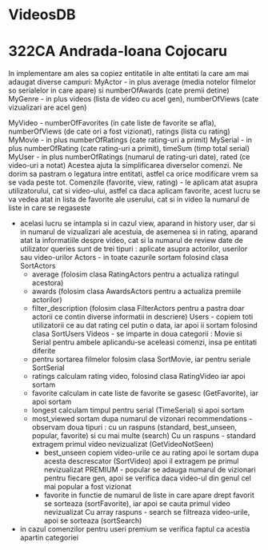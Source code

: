 # VideosDB
# 322CA Andrada-Ioana Cojocaru

In implementare am ales sa copiez entitatile in alte entitati la care am mai
adaugat diverse campuri:
MyActor - in plus average (media notelor filmelor so serialelor in care apare)
	si numberOfAwards (cate premii detine)
MyGenre - in plus videos (lista de video cu acel gen), numberOfViews
	(cate vizualizari are acel gen)

MyVideo - numberOfFavorites (in cate liste de favorite se afla),
	numberOfViews (de cate ori a fost vizionat), ratings (lista cu rating)
MyMovie - in plus numberOfRatings (cate rating-uri a primit)
MySerial - in plus numberOfRating (cate rating-uri a primit), timeSum (timp
	total serial)
MyUser - in plus numberOfRatings (numarul de rating-uri date), rated (ce
	video-uri a notat)
Acestea ajuta la simplificarea diverselor comenzi.
Ne dorim sa pastram o legatura intre entitati, astfel ca orice modificare vrem
sa se vada peste tot.
Comenzile (favorite, view, rating) - le aplicam atat asupra utilizatorului, cat si
video-ului, astfel ca daca aplicam favorite, acest lucru se va vedea atat in lista
de favorite ale userului, cat si in video la numarul de liste in care se regaseste
- acelasi lucru se intampla si in cazul view, aparand in history user, dar si in
numarul de vizualizari ale acestuia, de asemenea si in rating, aparand atat la
informatiile despre video, cat si la numarul de review date de utilizator
queries sunt de trei tipuri : aplicate asupra actorilor, userilor sau video-urilor
Actors  - in toate cazurile sortam folosind clasa SortActors
	- average (folosim clasa RatingActors pentru a actualiza ratingul acestora)
	- awards (folosim clasa AwardsActors pentru a actualiza premiile actorilor)
	- filter_description (folosim clasa FilterActors pentru a pastra doar
actorii ce contin diverse informatii in descriere)
Users - copiem toti utilizatorii ce au dat rating cel putin o data, iar apoi ii
	sortam folosind clasa SortUsers
Videos - se imparte in doua categorii : Movie si Serial pentru ambele aplicandu-se
aceleasi comenzi, insa pe entitati diferite
	- pentru sortarea filmelor folosim clasa SortMovie, iar pentru seriale
SortSerial
	- ratings calculam rating video, folosind clasa RatingVideo iar apoi sortam
	- favorite calculam in cate liste de favorite se gasesc (GetFavorite), iar
apoi sortam
	- longest calculam timpul pentru serial (TimeSerial) si apoi sortam
	- most_viewed sortam dupa numarul de vizonari
recommendations - observam doua tipuri : cu un raspuns (standard, best_unseen, popular,
favorite) si cu mai multe (search)
Cu un raspuns   - standard extragem primul video nevizualizat (GetVideoNotSeen)
		- best_unseen copiem video-urile ce au rating apoi le sortam dupa acesta
descrescator (SortVideo) apoi il extragem pe primul nevizualizat
PREMIUM		- popular se adauga numarul de vizionari pentru fiecare gen, apoi
se verifica daca video-ul din genul cel mai popular a fost vizionat
		- favorite in functie de numarul de liste in care apare drept favorit se
sorteaza (sortFavorite), iar apoi se cauta primul video nevizualizat
Cu array raspuns - search se filtreaza video-urile, apoi se sorteaza (sortSearch)
- in cazul comenzilor pentru useri premium se verifica faptul ca acestia apartin
categoriei

